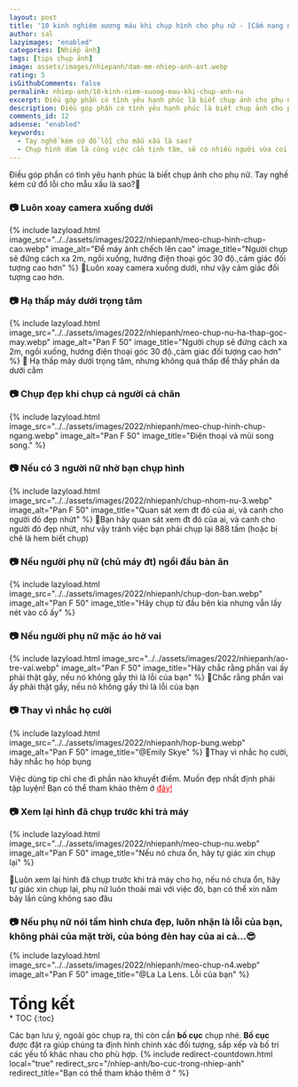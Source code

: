```yaml
---
layout: post
title: '10 kinh nghiệm xương máu khi chụp hình cho phụ nữ - [Cẩm nang nhiếp ảnh]'
author: sal
lazyimages: "enabled"
categories: [Nhiếp ảnh]
tags: [tips chụp ảnh]
image: assets/images/nhiepanh/dam-me-nhiep-anh-avt.webp
rating: 5
isGithubComments: false
permalink: nhiep-anh/10-kinh-niem-xuong-mau-khi-chup-anh-nu
excerpt: Điều góp phần có tình yêu hạnh phúc là biết chụp ảnh cho phụ nữ
description: Điều góp phần có tình yêu hạnh phúc là biết chụp ảnh cho phụ nữ
comments_id: 12
adsense: "enabled"
keywords:
  - Tay nghề kém cứ đổ lỗi cho mẫu xấu là sao?
  - Chụp hình dùm là công việc cần tịnh tâm, sẽ có nhiều người vừa coi hình là chê liền xấu quá chụp lại đi
---
```

Điều góp phần có tình yêu hạnh phúc là biết chụp ảnh cho phụ nữ. Tay nghề kém cứ đổ lỗi cho mẫu xấu là sao?🤣

### 📷 Luôn xoay camera xuống dưới
{% include lazyload.html image_src="../../assets/images/2022/nhiepanh/meo-chup-hinh-chup-cao.webp" image_alt="Để máy ảnh chếch lên cao" image_title="Người chụp sẽ đứng cách xa 2m, ngồi xuống, hướng điện thoại góc 30 độ.,cảm giác đối tượng cao hơn" %}
📝Luôn xoay camera xuống dưới, như vậy cảm giác đối tượng cao hơn.
### 📷 Hạ thấp máy dưới trọng tâm
{% include lazyload.html image_src="../../assets/images/2022/nhiepanh/meo-chup-nu-ha-thap-goc-may.webp" image_alt="Pan F 50" image_title="Người chụp sẽ đứng cách xa 2m, ngồi xuống, hướng điện thoại góc 30 độ.,cảm giác đối tượng cao hơn" %}
📝 Hạ thấp máy dưới trọng tâm, nhưng không quá thấp để thấy phần da dưới cằm
### 📷 Chụp đẹp khi chụp cả người cả chân

{% include lazyload.html image_src="../../assets/images/2022/nhiepanh/meo-chup-hinh-chup-ngang.webp" image_alt="Pan F 50" image_title="Điện thoại và mũi song song." %}

### 📷 Nếu có 3 người nữ nhờ bạn chụp hình

{% include lazyload.html image_src="../../assets/images/2022/nhiepanh/chup-nhom-nu-3.webp" image_alt="Pan F 50" image_title="Quan sát xem đt đó của ai, và canh cho người đó đẹp nhứt" %}
📝Bạn hãy quan sát xem đt đó của ai, và canh cho người đó đẹp nhứt, như vậy tránh việc bạn phải chụp lại 888 tấm (hoặc bị chê là hem biết chụp)

### 📷 Nếu người phụ nữ (chủ máy đt) ngồi đầu bàn ăn
{% include lazyload.html image_src="../../assets/images/2022/nhiepanh/chup-don-ban.webp" image_alt="Pan F 50" image_title="Hãy chụp từ đầu bên kia nhưng vẫn lấy nét vào cô ấy" %}
### 📷 Nếu người phụ nữ mặc áo hở vai
{% include lazyload.html image_src="../../assets/images/2022/nhiepanh/ao-tre-vai.webp" image_alt="Pan F 50" image_title="Hãy chắc rằng phần vai ấy phải thật gầy, nếu nó không gầy thì là lỗi của bạn" %}
📝Chắc rằng phần vai ấy phải thật gầy, nếu nó không gầy thì là lỗi của bạn
### 📷 Thay vì nhắc họ cười
{% include lazyload.html image_src="../../assets/images/2022/nhiepanh/hop-bung.webp" image_alt="Pan F 50" image_title="@Emily Skye" %}
📝Thay vì nhắc họ cười, hãy nhắc họ hóp bụng

Việc dùng tip chỉ che đi phần nào khuyết điểm. Muốn đẹp nhất định phải tập luyện! Bạn có thể tham khảo thêm ở <a href="/suc-khoe/Kinh-nghiem-giam-mo-bung-6-thang" style="color:red" target="_blank">đây!</a>

### 📷 Xem lại hình đã chụp trước khi trả máy
{% include lazyload.html image_src="../../assets/images/2022/nhiepanh/meo-chup-nu.webp" image_alt="Pan F 50" image_title="Nếu nó chưa ổn, hãy tự giác xin chụp lại" %}

📝Luôn xem lại hình đã chụp trước khi trả máy cho họ, nếu nó chưa ổn, hãy tự giác xin chụp lại, phụ nữ luôn thoải mái với việc đó, bạn có thể xin năm bảy lần cũng không sao đâu

### 📷 Nếu phụ nữ nói tấm hình chưa đẹp, luôn nhận là lỗi của bạn, không phải của mặt trời, của bóng đèn hay của ai cả...😎

{% include lazyload.html image_src="../../assets/images/2022/nhiepanh/meo-chup-n4.webp" image_alt="Pan F 50" image_title="@La La Lens. Lỗi của bạn" %}

<p style="margin-bottom: 0px; font-weight: 700;font-size: 1.75rem;">Tổng kết</p>
* TOC
{:toc}

Các bạn lưu ý, ngoài góc chụp ra, thì còn cần **bố cục** chụp nhé. **Bố cục** được đặt ra giúp chúng ta định hình chính xác đối tượng, sắp xếp và bố trí các yếu tố khác nhau cho phù hợp.
{% include redirect-countdown.html local="true" redirect_src="/nhiep-anh/bo-cuc-trong-nhiep-anh" redirect_title="Bạn có thể tham khảo thêm ở " %}

